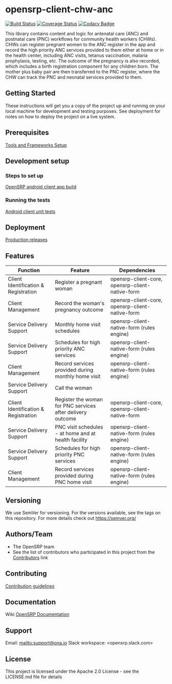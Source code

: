 # opensrp-client-chw-anc
[![Build Status](https://travis-ci.org/OpenSRP/opensrp-client-chw-anc.svg?branch=master)](https://travis-ci.org/OpenSRP/opensrp-client-chw-anc)
[![Coverage Status](https://coveralls.io/repos/github/OpenSRP/opensrp-client-chw-anc/badge.svg?branch=master)](https://coveralls.io/github/OpenSRP/opensrp-client-chw-anc?branch=master)
[![Codacy Badge](https://api.codacy.com/project/badge/Grade/957ae1b75713494dbdaa94aceb6a222b)](https://app.codacy.com/app/OpenSRP/opensrp-client-chw-anc?utm_source=github.com&utm_medium=referral&utm_content=OpenSRP/opensrp-client-chw-anc&utm_campaign=Badge_Grade_Settings)

This library contains content and logic for antenatal care (ANC) and postnatal care (PNC) workflows for community health workers (CHWs). CHWs can register pregnant women to the ANC register in the app and record the high priority ANC services provided to them either at home or in the health center, including ANC visits, tetanus vaccination, malaria prophylaxis, testing, etc. The outcome of the pregnancy is also recorded, which includes a birth registration component for any children born. The mother plus baby pair are then transferred to the PNC register, where the CHW can track the PNC and neonatal services provided to them.

## Getting Started
These instructions will get you a copy of the project up and running on your local machine for development and testing purposes. See deployment for notes on how to deploy the project on a live system.

## Prerequisites
[Tools and Frameworks Setup](https://smartregister.atlassian.net/wiki/spaces/Documentation/pages/6619207/Tools+and+Frameworks+Setup)

## Development setup

### Steps to set up
[OpenSRP android client app build](https://smartregister.atlassian.net/wiki/spaces/Documentation/pages/6619236/OpenSRP+App+Build)

### Running the tests

[Android client unit tests](https://smartregister.atlassian.net/wiki/spaces/Documentation/pages/65570428/OpenSRP+Client)

## Deployment
[Production releases](https://smartregister.atlassian.net/wiki/spaces/Documentation/pages/1141866503/How+to+create+a+release+APK)

## Features

|Function                            |Feature                                                                                                                                                                                        |Dependencies                                                       |
|------------------------------------|-----------------------------------------------------------------------------------------------------------------------------------------------------------------------------------------------|-------------------------------------------------------------------|
|Client Identification & Registration|Register a pregnant woman                                                                                                                                                                      |opensrp-client-core, opensrp-client-native-form                    |
|Client Management                   |Record the woman's pregnancy outcome                                                                                                                                                           |opensrp-client-core, opensrp-client-native-form                    |
|Service Delivery Support                  |Monthly home visit schedules                                                                                                                                                      |opensrp-client-native-form (rules engine)                          |
|Service Delivery Support                  |Schedules for high priority ANC services                                                                                                                                                      |opensrp-client-native-form (rules engine)                          |
|Client Management            |Record services provided during monthly home visit                                                                                                                                  |opensrp-client-native-form (rules engine)                          |
|Service Delivery Support            |Call the woman                                                                                                                                                                        |                                                                   |
|Client Identification & Registration|Register the woman for PNC services after delivery outcome                                                                                                                                                                      |opensrp-client-core, opensrp-client-native-form                    |
|Service Delivery Support                  |PNC visit schedules - at home and at health facility                                                                                                                                                      |opensrp-client-native-form (rules engine)                          |
|Service Delivery Support                  |Schedules for high priority PNC services                                                                                                                                                      |opensrp-client-native-form (rules engine)                          |
|Client Management            |Record services provided during PNC home visit                                                                                                                                  |opensrp-client-native-form (rules engine)                          |


## Versioning
We use SemVer for versioning. For the versions available, see the tags on this repository.
For more details check out <https://semver.org/>

## Authors/Team 
-   The OpenSRP team
-   See the list of contributors who participated in this project from the [Contributors](../../graphs/contributors) link

## Contributing
[Contribution guidelines](https://smartregister.atlassian.net/wiki/spaces/Documentation/pages/6619193/OpenSRP+Developer+s+Guide)

## Documentation
Wiki [OpenSRP Documentation](https://smartregister.atlassian.net/wiki/spaces/Documentation)

## Support
Email: <mailto:support@ona.io>
Slack workspace: <opensrp.slack.com>

## License
This project is licensed under the Apache 2.0 License - see the LICENSE.md file for details
